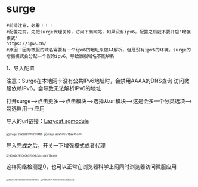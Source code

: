# surge

```asciiarmor
#前提注意，必看！！！
#配置之前，先把surge代理关掉，访问下面网站，如果没有ipv6，配置之后就不要开启"增强模式"
https://ipw.cn/
#原因：因为微服的域名需要有一个ipv6的地址来做4A解析，但是没有ipv6的环境，surge的增强模式会分配一个假的ipv6，导致微服域名不能解析
```

1、导入配置

注意：Surge在本地网卡没有公共IPv6地址时，会禁用AAAA的DNS查询 访问微服依赖IPv6，会导致无法解析IPv6的地址

打开surge——>点击更多——>点击模块——>选择从url模块——>这是会多一个分类选项——>勾选启用——>应用

导入的url链接：[Lazycat.sgmodule](https://raw.githubusercontent.com/wlabbyflower/peppapigconfigurationguide/refs/heads/main/macos端surge/Lazycat.sgmodule)

<img src="https://lzc-playground-1301583638.cos.ap-chengdu.myqcloud.com/guidelines/395/202506171621575.png" alt="image-20250617162111468" style="zoom:50%;" /> 

<img src="https://lzc-playground-1301583638.cos.ap-chengdu.myqcloud.com/guidelines/395/202506171622409.png" alt="image-20250617162245336" style="zoom:50%;" /> 



导入完成之后，开关一下增强模式或者代理

<img src="https://lzc-playground-1301583638.cos.ap-chengdu.myqcloud.com/guidelines/395/202506171648180.jpg" alt="90e4d7610e060700fb38ccda5f19e46f" style="zoom:50%;" /> 

这样网络检测是0，也可以正常在浏览器科学上网同时浏览器访问微服应用

<img src="https://lzc-playground-1301583638.cos.ap-chengdu.myqcloud.com/guidelines/395/202506171649112.jpg" alt="d88217c1d2c62a06673f17a2de8af87c" style="zoom: 33%;" /> 

<img src="https://lzc-playground-1301583638.cos.ap-chengdu.myqcloud.com/guidelines/395/202506171649499.jpg" alt="11888298ef44255b80e009cf9d6ab3cb" style="zoom: 33%;" />  
